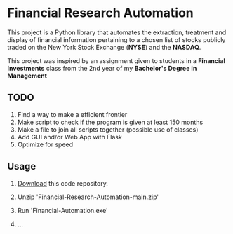 # Financial Research Automation

This project is a Python library that automates the extraction, treatment and display of financial information pertaining to a chosen list of stocks publicly traded on the New York Stock Exchange (**NYSE**) and the **NASDAQ**.

This project was inspired by an assignment given to students in a **Financial Investments** class from the 2nd year of my **Bachelor's Degree in Management**

## TODO

1. Find a way to make a efficient frontier
2. Make script to check if the program is given at least 150 months
3. Make a file to join all scripts together (possible use of classes)
4. Add GUI and/or Web App with Flask
5. Optimize for speed



## Usage

1. [Download](https://github.com/TFSM00/Financial-Research-Automation/archive/refs/heads/main.zip) this code repository.

2. Unzip 'Financial-Research-Automation-main.zip' 

3. Run 'Financial-Automation.exe'

4. ...









   
